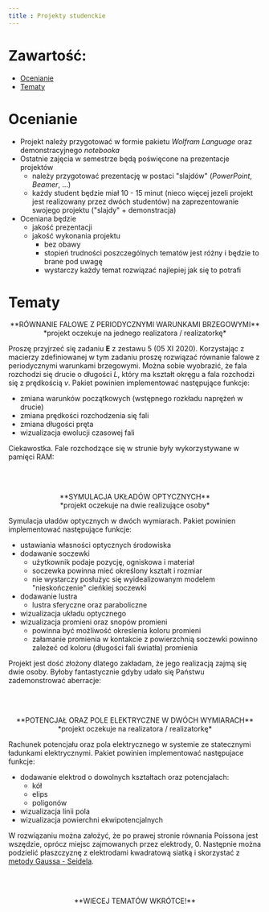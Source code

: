 ```yaml
---
title : Projekty studenckie
---
```


<!--BEGIN_HTML
<center>
<video controls autoplay muted loop width = 50%>
<source src = ./start/pl/010_Nauczanie/007_Narzędzia_Obliczeniowe_Fizyki_(lab_komputerowe,_zima_2020-2021)/015_Projekty_studenckie/all.mp4 type = "video/mp4">
</video>
</center>
END_HTML-->




# Zawartość:

* [Ocenianie](#ocenianie)
* [Tematy](#tematy)



# Ocenianie

- Projekt należy przygotować w formie pakietu *Wolfram Language*
  oraz demonstracyjnego *notebooka*
- Ostatnie zajęcia w semestrze będą poświęcone na prezentacje projektów
  - należy przygotować prezentację w postaci "slajdów" (*PowerPoint*, *Beamer*, ...)
  - każdy student będzie miał $10$ - $15$ minut (nieco więcej jezeli projekt jest realizowany przez dwóch studentów) 
    na zaprezentowanie swojego projektu ("slajdy" + demonstracja)
- Oceniana będzie
  - jakość prezentacji
  - jakość wykonania projektu
    - bez obawy
    - stopień trudności poszczególnych tematów jest różny i będzie to brane pod uwagę
    - wystarczy każdy temat rozwiązać najlepiej jak się to potrafi


# Tematy

<center>
**RÓWNANIE FALOWE Z PERIODYCZNYMI WARUNKAMI BRZEGOWYMI**
</center>

<center>
*projekt oczekuje na jednego realizatora / realizatorkę*
</center>

Proszę przyjrzeć się zadaniu **E** z zestawu $5$ (05 XI 2020). Korzystając z macierzy
zdefiniowanej w tym zadaniu proszę rozwiązać równanie falowe z periodycznymi
warunkami brzegowymi. Można sobie wyobrazić, że fala rozchodzi się 
drucie o długości $L$, który ma kształt okręgu a fala rozchodzi się z prędkością
$v$. Pakiet powinien implementować następujące funkcje:

- zmiana warunków początkowych (wstępnego rozkładu naprężeń w drucie)
- zmiana prędkości rozchodzenia się fali
- zmiana długości pręta
- wizualizacja ewolucji czasowej fali

Ciekawostka. Fale rozchodzące się w strunie były wykorzystywane w pamięci RAM:

<!--BEGIN_HTML
<div>
  <div style="position:relative;padding-top:28.13%;">
	<iframe 
	   style="position:absolute;top:0;left:25%;width:50%;height:100%;" 
	   src="https://www.youtube.com/embed/2BIx2x-Q2fE" 
	   frameborder="0" 
	   allow="accelerometer; autoplay; clipboard-write; encrypted-media; gyroscope; picture-in-picture" 
	   allowfullscreen>
	</iframe>
  </div>
</div>
END_HTML-->

<br/><br/>

<center>
**SYMULACJA UKŁADÓW OPTYCZNYCH**
</center>

<center>
*projekt oczekuje na dwie realizujące osoby*
</center>

Symulacja uładów optycznych w dwóch wymiarach.
Pakiet powinien implementować następujące funkcje:

- ustawiania własności optycznych środowiska
- dodawanie soczewki
  - użytkownik podaje pozycję, ogniskowa i materiał
  - soczewka powinna mieć określony kształt i rozmiar 
  - nie wystarczy posłużyc się wyidealizowanym modelem "nieskończenie" cieńkiej soczewki
- dodawanie lustra
  - lustra sferyczne oraz paraboliczne
- wizualizacja układu optycznego
- wizualizacja promieni oraz snopów promieni
  - powinna być możliwość okreslenia koloru promieni
  - załamanie promienia w kontakcie z powierzchnią soczewki powinno zależeć od 
    koloru (długości fali światła) promienia

Projekt jest dość złożony dlatego zakładam, że jego realizacją zajmą się dwie osoby.
Byłoby fantastycznie gdyby udało się Państwu zademonstrować aberracje:

<!--BEGIN_HTML
<div>
  <div style="position:relative;padding-top:28.13%;">
	<iframe 
	   style="position:absolute;top:0;left:25%;width:50%;height:100%;" 
	   src="https://www.youtube.com/embed/EL9J3Km6wxI" 
	   frameborder="0" 
	   allow="accelerometer; autoplay; clipboard-write; encrypted-media; gyroscope; picture-in-picture" 
	   allowfullscreen>
	</iframe>
  </div>
</div>
END_HTML-->

<br/><br/>

<center>
**POTENCJAŁ ORAZ POLE ELEKTRYCZNE W DWÓCH WYMIARACH**
</center>

<center>
*projekt oczekuje na realizatora / realizatorkę*
</center>

Rachunek potencjału oraz pola elektrycznego w systemie
ze statecznymi ładunkami elektrycznymi. Pakiet powinien 
implementować następujace funkcje:

- dodawanie elektrod o dowolnych kształtach oraz potencjałach:
  - kół
  - elips
  - poligonów
- wizualizacja linii pola
- wizualizacja powierchni ekwipotencjalnych

W rozwiązaniu można założyć, że po prawej stronie równania Poissona jest 
wszędzie, oprócz miejsc zajmowanych przez elektrody, $0$. Następnie
można podzielić płaszczyznę z elektrodami kwadratową siatką i skorzystać
z [metody Gaussa - Seidela](https://en.wikipedia.org/wiki/Gauss%E2%80%93Seidel_method).

<!--BEGIN_HTML
<div>
  <div style="position:relative;padding-top:28.13%;">
	<iframe 
	   style="position:absolute;top:0;left:25%;width:50%;height:100%;" 
	   src="https://www.youtube.com/embed/QpVxj3XrLgk"
	   frameborder="0" 
	   allow="accelerometer; autoplay; clipboard-write; encrypted-media; gyroscope; picture-in-picture" 
	   allowfullscreen>
	</iframe>
  </div>
</div>
END_HTML-->


<br/><br/>

<center>
**WIECEJ TEMATÓW WKRÓTCE!**
</center>



